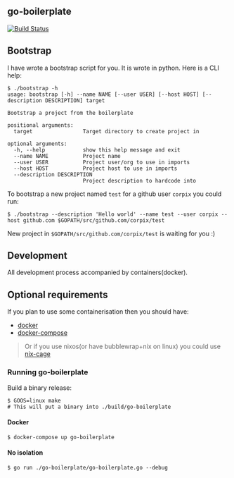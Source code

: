 go-boilerplate
---------

[![Build Status](https://travis-ci.org/corpix/go-boilerplate.svg?branch=master)](https://travis-ci.org/corpix/go-boilerplate)

## Bootstrap

I have wrote a bootstrap script for you. It is wrote in python. Here is a CLI help:

``` console
$ ./bootstrap -h
usage: bootstrap [-h] --name NAME [--user USER] [--host HOST] [--description DESCRIPTION] target

Bootstrap a project from the boilerplate

positional arguments:
  target                Target directory to create project in

optional arguments:
  -h, --help            show this help message and exit
  --name NAME           Project name
  --user USER           Project user/org to use in imports
  --host HOST           Project host to use in imports
  --description DESCRIPTION
                        Project description to hardcode into
```

To bootstrap a new project named `test` for a github user `corpix` you could run:

``` console
$ ./bootstrap --description 'Hello world' --name test --user corpix --host github.com $GOPATH/src/github.com/corpix/test
```

New project in `$GOPATH/src/github.com/corpix/test` is waiting for you :)

## Development

All development process accompanied by containers(docker).

## Optional requirements

If you plan to use some containerisation then you should have:

- [docker](https://github.com/moby/moby)
- [docker-compose](https://github.com/docker/compose)

> Or if you use nixos(or have bubblewrap+nix on linux) you could use [nix-cage](https://github.com/corpix/nix-cage)

### Running go-boilerplate

Build a binary release:

``` console
$ GOOS=linux make
# This will put a binary into ./build/go-boilerplate
```

#### Docker

``` console
$ docker-compose up go-boilerplate
```

#### No isolation

``` console
$ go run ./go-boilerplate/go-boilerplate.go --debug
```
